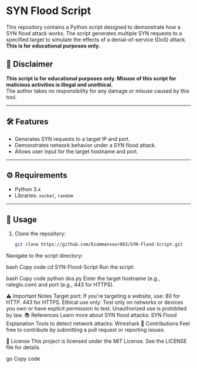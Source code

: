 # SYN Flood Script

This repository contains a Python script designed to demonstrate how a SYN flood attack works. The script generates multiple SYN requests to a specified target to simulate the effects of a denial-of-service (DoS) attack. **This is for educational purposes only.**

## 🚨 Disclaimer
**This script is for educational purposes only. Misuse of this script for malicious activities is illegal and unethical.**  
The author takes no responsibility for any damage or misuse caused by this tool.

---

## 🛠 Features
- Generates SYN requests to a target IP and port.
- Demonstrates network behavior under a SYN flood attack.
- Allows user input for the target hostname and port.

---

## ⚙️ Requirements
- Python 3.x
- Libraries: `socket`, `random`

---

## 🚀 Usage
1. Clone the repository:
   ```bash
   git clone https://github.com/Esammansour883/SYN-Flood-Script.git


Navigate to the script directory:

bash
Copy code
cd SYN-Flood-Script
Run the script:

bash
Copy code
python dos.py
Enter the target hostname (e.g., rateglo.com) and port (e.g., 443 for HTTPS).

⚠️ Important Notes
Target port: If you're targeting a website, use:
80 for HTTP.
443 for HTTPS.
Ethical use only: Test only on networks or devices you own or have explicit permission to test. Unauthorized use is prohibited by law.
📚 References
Learn more about SYN flood attacks: SYN Flood Explanation
Tools to detect network attacks: Wireshark
🤝 Contributions
Feel free to contribute by submitting a pull request or reporting issues.

📜 License
This project is licensed under the MIT License. See the LICENSE file for details.

go
Copy code
